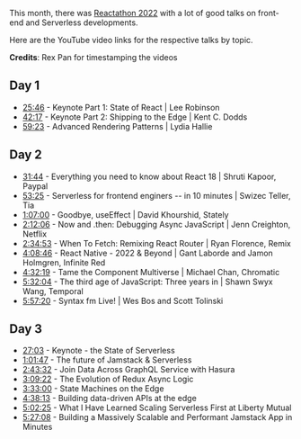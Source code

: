 This month, there was [Reactathon 2022] with a lot of good talks on front-end
and Serverless developments.

[Reactathon 2022]: https://www.reactathon.com/

Here are the YouTube video links for the respective talks by topic.

**Credits**: Rex Pan for timestamping the videos

## Day 1

- [25:46] - Keynote Part 1: State of React | Lee Robinson
- [42:17] - Keynote Part 2: Shipping to the Edge | Kent C. Dodds
- [59:23] - Advanced Rendering Patterns | Lydia Hallie

[25:46]:https://www.youtube.com/watch?v=V5hPAl1q7vo&t=1546s
[42:17]:https://www.youtube.com/watch?v=V5hPAl1q7vo&t=2537s
[59:23]:https://www.youtube.com/watch?v=V5hPAl1q7vo&t=3563s

## Day 2

- [31:44] - Everything you need to know about React 18 | Shruti Kapoor, Paypal
- [53:25] - Serverless for frontend enginers -- in 10 minutes | Swizec Teller, Tia
- [1:07:00] - Goodbye, useEffect | David Khourshid, Stately
- [2:12:06] - Now and .then: Debugging Async JavaScript | Jenn Creighton, Netflix
- [2:34:53] - When To Fetch: Remixing React Router | Ryan Florence, Remix
- [4:08:46] - React Native - 2022 & Beyond | Gant Laborde and Jamon Holmgren, Infinite Red
- [4:32:19] - Tame the Component Multiverse | Michael Chan, Chromatic
- [5:32:04] - The third age of JavaScript: Three years in | Shawn Swyx Wang, Temporal
- [5:57:20] - Syntax fm Live! | Wes Bos and Scott Tolinski

[31:44]:https://www.youtube.com/watch?v=Ck-e3hd3pKw&t=1904s
[53:25]:https://www.youtube.com/watch?v=Ck-e3hd3pKw&t=3205s
[1:07:00]:https://www.youtube.com/watch?v=Ck-e3hd3pKw&t=4020s
[2:12:06]:https://www.youtube.com/watch?v=Ck-e3hd3pKw&t=7926s
[2:34:53]:https://www.youtube.com/watch?v=Ck-e3hd3pKw&t=9293s
[4:08:46]:https://www.youtube.com/watch?v=Ck-e3hd3pKw&t=14926s
[4:32:19]:https://www.youtube.com/watch?v=Ck-e3hd3pKw&t=16339s
[5:32:04]:https://www.youtube.com/watch?v=Ck-e3hd3pKw&t=19924s
[5:57:20]:https://www.youtube.com/watch?v=Ck-e3hd3pKw&t=21440s

## Day 3

- [27:03] - Keynote - the State of Serverless
- [1:01:47] - The future of Jamstack & Serverless
- [2:43:32] - Join Data Across GraphQL Service with Hasura
- [3:09:22] - The Evolution of Redux Async Logic
- [3:33:00] - State Machines on the Edge
- [4:38:13] - Building data-driven APIs at the edge
- [5:02:25] - What I Have Learned Scaling Serverless First at Liberty Mutual
- [5:27:08] - Building a Massively Scalable and Performant Jamstack App in Minutes

[27:03]:https://www.youtube.com/watch?v=0qK2_wi4t3k&t=1623s
[1:01:47]:https://www.youtube.com/watch?v=0qK2_wi4t3k&t=3707s
[2:43:32]:https://www.youtube.com/watch?v=0qK2_wi4t3k&t=9812s
[3:09:22]:https://www.youtube.com/watch?v=0qK2_wi4t3k&t=11362s
[3:33:00]:https://www.youtube.com/watch?v=0qK2_wi4t3k&t=12780s
[4:38:13]:https://www.youtube.com/watch?v=0qK2_wi4t3k&t=16693s
[5:02:25]:https://www.youtube.com/watch?v=0qK2_wi4t3k&t=18145s
[5:27:08]:https://www.youtube.com/watch?v=0qK2_wi4t3k&t=19628s
